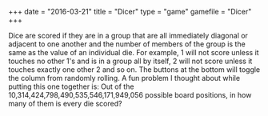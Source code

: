 +++
date = "2016-03-21"
title = "Dicer"
type = "game"
gamefile = "Dicer"
+++

Dice are scored if they are in a group that are all immediately diagonal or adjacent to one another and the number of members of the group is the same as the value of an individual die. For example, 1 will not score unless it touches
no other 1's and is in a group all by itself, 2 will not score unless it touches exactly one other 2 and so on. The buttons at the bottom will toggle the column from randomly rolling. A fun problem I thought about while putting this
one together is: Out of the 10,314,424,798,490,535,546,171,949,056 possible board positions, in how many of them is
every die scored? 
